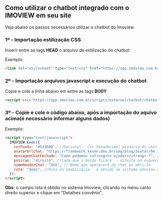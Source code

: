 ## Como utilizar o chatbot integrado com o IMOVIEW em seu site

Veja abaixo os passos necessários utilizar o chatbot do Imoview.

### 1º - Importação estilização CSS

Inserir entre as tags **HEAD** o arquivo de estilização do chatbot

Exemplo:

```html {.line-numbers}
<link rel="stylesheet" type="text/css" href="https://app.imoview.com.br/scripts/externo/chatbot/chatbot.css"/>
```

### 2º - Importação arquivos javascript e execução do chatbot

Copie e cole a linha abaixo em entre as tags **BODY**</br>

```html {.line-numbers}
<script src="https://app.imoview.com.br/scripts/externo/chatbot/chatbot-imoview.js" type="text/javascript"></script>
```

### 3º - Copie e cole o código abaixo, após a importação do aquivo acima(é necessário informar alguns dados)</br>

Exemplo:

```html {.line-numbers}
<script type="text/javascript">
  IMOVIEW.Exec({
    corFundo: "#533D8B", //Opcional - Cor hexadecimal primária do chat, recomendamos a cor primário do site.
    avatarUrlChat: "https://framework.keven.dev.br/img/blog/avatar/04.jpg", //Cole a URL completa do avatar que aparecerá no chat ao abri-lo"
    mensagemChatFechado: "Como podemos <strong>te ajudar</strong> ?", //Texto que irá aparecer para o cliente clicar no chat
    posicao: "direito", //Lado que o botão ficará -- direito ou esquerda
    nomeHeaderChat: "XXX", // Nome que aparecerá do chat ao abri-lo
    rota: "demo", //Rota da imobiliária - é obtido no sistema Imoview clicando no menu canto direito superior e clique em "Detalhes convênio"
  });
</script>
```

**Obs:** o campo rota é obtido no sistema Imoview, clicando no menu canto direito superior e clique em "Detalhes convênio",
